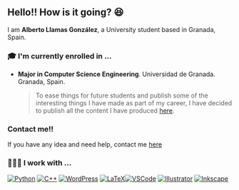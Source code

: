 ## Hello!! How is it going? 😆

I am **Alberto Llamas González**, a University student based in Granada, Spain. 

### 🎓 I'm currently enrolled in ...

* **Major in Computer Science Engineering**. Universidad de Granada. Granada, Spain.
  
  > To ease things for future students and publish some of the interesting things I have made as part of my career, I have decided to publish all the content I have produced [here](https://github.com/albertollamass/INFORMATICA).

### Contact me!! 

If you have any idea and need help, contact me [here](mailto:alberto.ll.go@gmail.com)

### 👨🏻‍💻 I work with ...
 [![Python](https://img.shields.io/badge/python-%233776ab.svg?&style=for-the-badge&logo=python&logoColor=white)](https://python.org) [![C++](https://img.shields.io/badge/c%2B%2B-%2300599c.svg?&style=for-the-badge&logo=c%2B%2B&logoColor=white)](https://isocpp.org)  [![WordPress](https://img.shields.io/badge/wordpress-%2321759B.svg?&style=for-the-badge&logo=wordpress&logoColor=white)](https://wordpress.org) [![LaTeX](https://img.shields.io/badge/latex-%23008080.svg?&style=for-the-badge&logo=latex&logoColor=white)](https://www.latex-project.org/)[![VSCode](https://img.shields.io/badge/vscode-%23007ACC.svg?&style=for-the-badge&logo=visual-studio-code&logoColor=white)](https://code.visualstudio.com/) [![Illustrator](https://img.shields.io/badge/illustrator-%23FF9A00.svg?&style=for-the-badge&logo=adobe-illustrator&logoColor=white)](https://www.adobe.com/products/illustrator.html) [![Inkscape](https://img.shields.io/badge/inkscape-%23000000.svg?&style=for-the-badge&logo=inkscape&logoColor=white)](https://inkscape.org)


